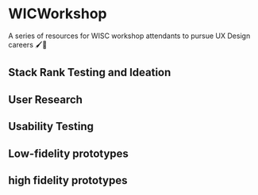 # WICWorkshop
A series of resources for WISC workshop attendants to pursue UX Design careers 🖌🔮

## Stack Rank Testing and Ideation

## User Research

## Usability Testing
 
## Low-fidelity prototypes

## high fidelity prototypes
